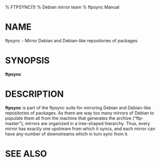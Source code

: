% FTPSYNC(1)
% Debian mirror team
% ftpsync Manual

# NAME
ftpsync - Mirror Debian and Debian-like repositories of packages

# SYNOPSIS
**ftpsync**

# DESCRIPTION

**ftpsync** is part of the ftpsync suite for mirroring Debian and Debian-like
repositories of packages.  As there are way too many mirrors of Debian to populate
them all from the machine that generates the archive ("ftp-master"), mirrors are
organized in a tree-shaped hierarchy.  Thus, every mirror has exactly one upstream
from which it syncs, and each mirror can have any number of downstreams which in
turn sync from it.

# SEE ALSO

